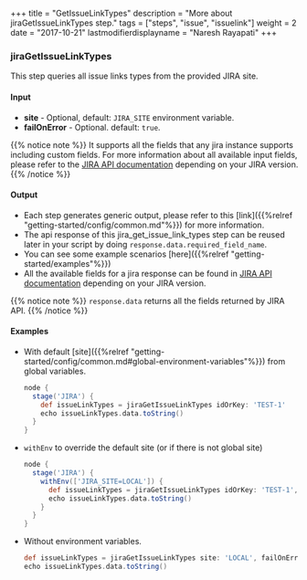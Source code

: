 +++
title = "GetIssueLinkTypes"
description = "More about jiraGetIssueLinkTypes step."
tags = ["steps", "issue", "issuelink"]
weight = 2
date = "2017-10-21"
lastmodifierdisplayname = "Naresh Rayapati"
+++

### jiraGetIssueLinkTypes

This step queries all issue links types from the provided JIRA site.

#### Input

* **site** - Optional, default: `JIRA_SITE` environment variable.
* **failOnError** - Optional. default: `true`.

{{% notice note %}}
It supports all the fields that any jira instance supports including custom fields. For more information about all available input fields, please refer to the [JIRA API documentation](https://docs.atlassian.com/jira/REST/) depending on your JIRA version.
{{% /notice %}}

#### Output

* Each step generates generic output, please refer to this [link]({{%relref "getting-started/config/common.md"%}}) for more information.
* The api response of this jira_get_issue_link_types step can be reused later in your script by doing `response.data.required_field_name`.
* You can see some example scenarios [here]({{%relref "getting-started/examples"%}})
* All the available fields for a jira response can be found in [JIRA API documentation](https://docs.atlassian.com/jira/REST/) depending on your JIRA version.

{{% notice note %}}
`response.data` returns all the fields returned by JIRA API.
{{% /notice %}}

#### Examples

* With default [site]({{%relref "getting-started/config/common.md#global-environment-variables"%}}) from global variables.

    ```groovy
    node {
      stage('JIRA') {
        def issueLinkTypes = jiraGetIssueLinkTypes idOrKey: 'TEST-1'
        echo issueLinkTypes.data.toString()
      }
    }
    ```
* `withEnv` to override the default site (or if there is not global site)

    ```groovy
    node {
      stage('JIRA') {
        withEnv(['JIRA_SITE=LOCAL']) {
          def issueLinkTypes = jiraGetIssueLinkTypes idOrKey: 'TEST-1', site: 'LOCAL'
          echo issueLinkTypes.data.toString()
        }
      }
    }
    ```
* Without environment variables.

    ```groovy
    def issueLinkTypes = jiraGetIssueLinkTypes site: 'LOCAL', failOnError: false
    echo issueLinkTypes.data.toString()
    ```
